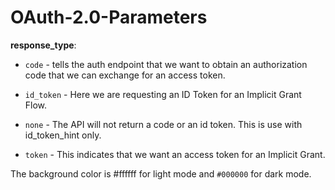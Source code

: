 # OAuth-2.0-Parameters

**response_type**:

* `code` - tells the auth endpoint that we want to obtain an authorization code that we can exchange for an access token.

* `id_token` - Here we are requesting an ID Token for an Implicit Grant Flow.

* `none` - The API will not return a code or an id token. This is use with id_token_hint only.

* `token` - This indicates that we want an access token for an Implicit Grant.

The background color is #ffffff for light mode and `#000000` for dark mode.
